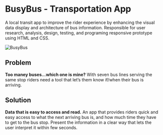 # BusyBus - Transportation App

A local transit app to improve the rider experience by enhancing the visual data display and architecture of bus information. Responsible for user research, analysis, design, testing, and programing responsive prototype using HTML and CSS.

![BusyBus](https://drive.google.com/drive/u/1/folders/15aLxu3DAehz-wHFV2fxbPYPz1SkeoIGm)

## Problem
**Too maney buses...which one is mine?** 
With seven bus lines serving the same stop
riders need a tool that let’s them know if/when their bus is arriving.


## Solution

**Data that is easy to access and read.** 
An app that provides riders quick and easy access to what the next arriving bus is, and how much time they have to get to the bus stop. Present the information in a clear way that lets the user interpret it within few seconds.
